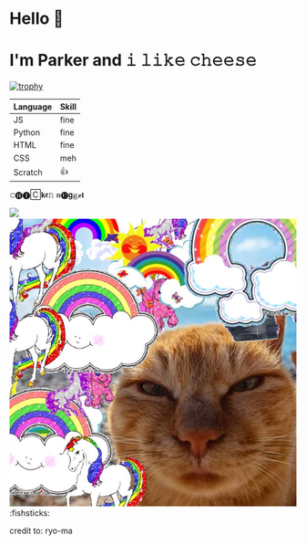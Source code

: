 # Hello 👋
# I'm Parker and 𝚒 𝚕𝚒𝚔𝚎 𝚌𝚑𝚎𝚎𝚜𝚎

[![trophy](https://github-profile-trophy.vercel.app/?username=YeetTown7&theme=onedark)](https://github.com/yeettown7)

| Language | Skill |
| ----------- | ----------- |
| JS | fine |
| Python | fine |
| HTML | fine |
| CSS | meh |
| Scratch | 👍 |

𝚌🅗🅘🄲𝗸𝖊𝚗 𝒏🅤𝗴𝕘𝓮𝐭

![](http://phw.servegame.com/cat.jpg)
![](1721917482.jpg)
:fishsticks:

credit to: ryo-ma
